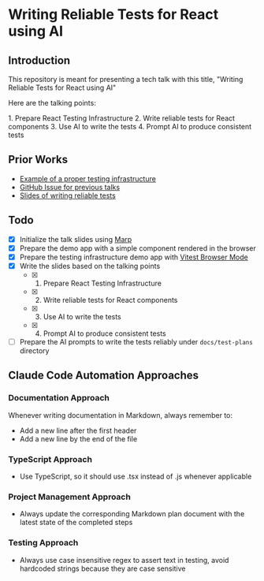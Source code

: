 # Writing Reliable Tests for React using AI

## Introduction

This repository is meant for presenting a tech talk with this title, "Writing
Reliable Tests for React using AI"

Here are the talking points:

1.⁠ ⁠Prepare React Testing Infrastructure
2.⁠ ⁠Write reliable tests for React components
3.⁠ ⁠⁠⁠Use AI to write the tests
4.⁠ ⁠⁠Prompt AI to produce consistent tests

## Prior Works

- [Example of a proper testing infrastructure](https://github.com/zainfathoni/senar.ai)
- [GitHub Issue for previous talks](https://github.com/zainfathoni/senar.ai/issues/2)
- [Slides of writing reliable tests](https://github.com/zainfathoni/confident-react-testing)

## Todo

- [x] Initialize the talk slides using [Marp](https://marp.app/)
- [x] Prepare the demo app with a simple component rendered in the browser
- [x] Prepare the testing infrastructure demo app with
      [Vitest Browser Mode](https://vitest.dev/guide/browser/)
- [x] Write the slides based on the talking points
  - [x] 1. Prepare React Testing Infrastructure
  - [x] 2. Write reliable tests for React components
  - [x] 3. Use AI to write the tests
  - [x] 4. Prompt AI to produce consistent tests
- [ ] Prepare the AI prompts to write the tests reliably under `docs/test-plans`
      directory

## Claude Code Automation Approaches

### Documentation Approach

Whenever writing documentation in Markdown, always remember to:

- Add a new line after the first header
- Add a new line by the end of the file

### TypeScript Approach

- Use TypeScript, so it should use .tsx instead of .js whenever applicable

### Project Management Approach

- Always update the corresponding Markdown plan document with the latest state of the completed steps

### Testing Approach

- Always use case insensitive regex to assert text in testing, avoid hardcoded strings because they are case sensitive
